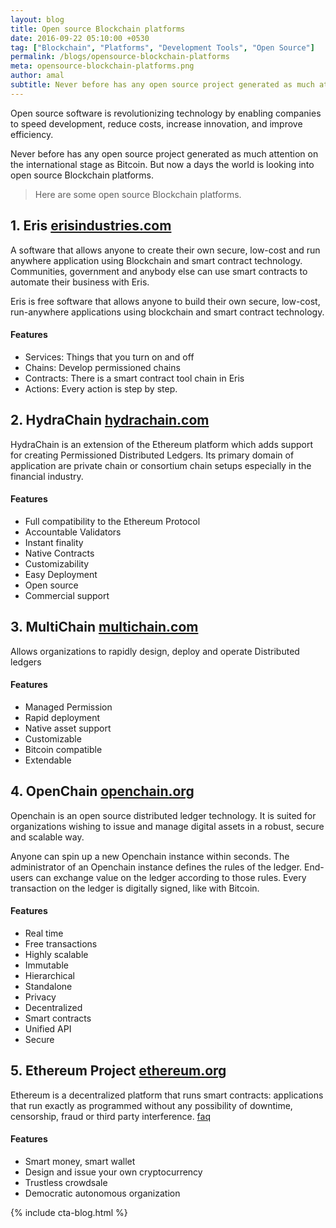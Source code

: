 ```yaml
---
layout: blog
title: Open source Blockchain platforms
date: 2016-09-22 05:10:00 +0530
tag: ["Blockchain", "Platforms", "Development Tools", "Open Source"]
permalink: /blogs/opensource-blockchain-platforms
meta: opensource-blockchain-platforms.png
author: amal
subtitle: Never before has any open source project generated as much attention on the international stage as Bitcoin.
---
```


Open source software is revolutionizing technology by enabling companies to speed development, reduce costs, increase innovation, and improve efficiency.

Never before has any open source project generated as much attention on the international stage as Bitcoin. But now a days the world is looking into open source Blockchain platforms.

> Here are some open source Blockchain platforms.


## 1. Eris [erisindustries.com](https://erisindustries.com)
A software that allows anyone to create their own secure, low-cost and run anywhere application using Blockchain and smart contract technology.
Communities, government and anybody else can use smart contracts to automate their business with Eris.

Eris is free software that allows anyone to build their own secure, low-cost, run-anywhere applications using blockchain and smart contract technology.

#### Features

 - Services: Things that you turn on and off
 - Chains: Develop permissioned chains
 - Contracts: There  is a smart contract tool chain in Eris
 - Actions: Every action is step by step.


## 2. HydraChain [hydrachain.com](http://hydrachain.com)
HydraChain is an extension of the Ethereum platform which adds support for creating Permissioned Distributed Ledgers. Its primary domain of application are private chain or consortium chain setups especially in the financial industry.

#### Features

 - Full compatibility  to the Ethereum Protocol
 - Accountable Validators
 - Instant finality
 - Native Contracts
 - Customizability
 - Easy Deployment
 - Open source
 - Commercial support


## 3. MultiChain [multichain.com](http://www.multichain.com)

Allows organizations to rapidly design, deploy and operate Distributed ledgers

#### Features

 - Managed Permission
 - Rapid deployment
 - Native asset support
 - Customizable
 - Bitcoin compatible
 - Extendable


## 4. OpenChain [openchain.org](https://www.openchain.org)

Openchain is an open source distributed ledger technology. It is suited for organizations wishing to issue and manage digital assets in a robust, secure and scalable way.

Anyone can spin up a new Openchain instance within seconds.
The administrator of an Openchain instance defines the rules of the ledger.
End-users can exchange value on the ledger according to those rules.
Every transaction on the ledger is digitally signed, like with Bitcoin.

#### Features

 - Real time
 - Free transactions
 - Highly scalable
 - Immutable
 - Hierarchical
 - Standalone
 - Privacy
 - Decentralized
 - Smart contracts
 - Unified API
 - Secure

## 5. Ethereum Project [ethereum.org](https://www.ethereum.org)

Ethereum is a decentralized platform that runs smart contracts: applications that run exactly as programmed without any possibility of downtime, censorship, fraud or third party interference. [faq](https://www.ethereum.org/ether)

#### Features
 - Smart money, smart wallet
 - Design and issue your own cryptocurrency
 - Trustless crowdsale
 - Democratic autonomous organization


{% include cta-blog.html %}
